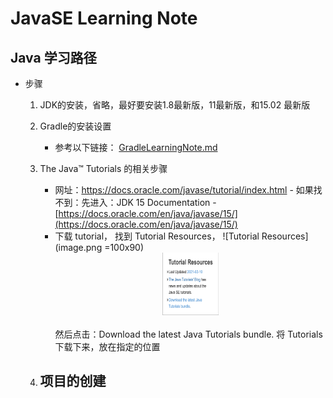 # JavaSE Learning Note
## Java 学习路径
   * 步骤
      1. JDK的安装，省略，最好要安装1.8最新版，11最新版，和15.02 最新版
      2. Gradle的安装设置
         + 参考以下链接： [GradleLearningNote.md](https://github.com/squirrel-nest/BuildToolLearningNote/blob/master/GradleLearningNote.md)<br>
      3. The Java™ Tutorials 的相关步骤
         - 网址：https://docs.oracle.com/javase/tutorial/index.html - 如果找不到：先进入：JDK 15 Documentation -  [https://docs.oracle.com/en/java/javase/15/](https://docs.oracle.com/en/java/javase/15/)<br> 
         - 下载 tutorial， 找到 Tutorial Resources，
           ![Tutorial Resources](image.png =100x90)<br>
           <div align="center">
               <img src="./image.png" alt="drawing" height="100" width="90" >
           </div><br>
           然后点击：Download the latest Java Tutorials bundle. 将 Tutorials 下载下来，放在指定的位置

      4. 项目的创建
         - 

